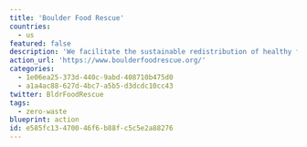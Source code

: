 ```yaml
---
title: 'Boulder Food Rescue'
countries:
  - us
featured: false
description: 'We facilitate the sustainable redistribution of healthy food that would otherwise be wasted to low-income communities, by bicycle. We work with communities to facilitate their own food redistribution and create decentralized systems to bypass barriers to food access. Our work envisions a world in which everyone has equitable access to healthy food.'
action_url: 'https://www.boulderfoodrescue.org/'
categories:
  - 1e06ea25-373d-440c-9abd-408710b475d0
  - a1a4ac88-627d-4bc7-a5b5-d3dcdc10cc43
twitter: BldrFoodRescue
tags:
  - zero-waste
blueprint: action
id: e585fc13-4700-46f6-b88f-c5c5e2a88276
---
```

